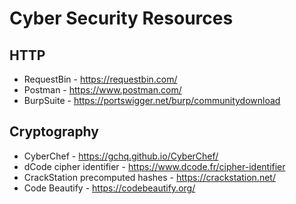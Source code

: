 # Cyber Security Resources

## HTTP
 * RequestBin - https://requestbin.com/
 * Postman - https://www.postman.com/
 * BurpSuite - https://portswigger.net/burp/communitydownload

## Cryptography
 * CyberChef - https://gchq.github.io/CyberChef/
 * dCode cipher identifier - https://www.dcode.fr/cipher-identifier
 * CrackStation precomputed hashes - https://crackstation.net/
 * Code Beautify - https://codebeautify.org/
